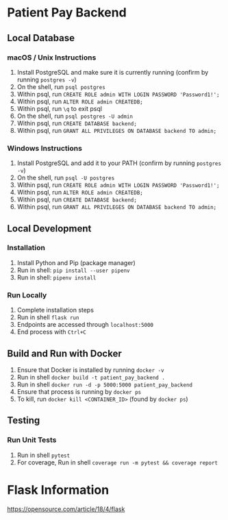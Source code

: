# Patient Pay Backend
## Local Database
### macOS / Unix Instructions
1. Install PostgreSQL and make sure it is currently running (confirm by running `postgres -v`)
2. On the shell, run `psql postgres`
3. Within psql, run `CREATE ROLE admin WITH LOGIN PASSWORD 'Password1!';`
4. Within psql, run `ALTER ROLE admin CREATEDB;`
5. Within psql, run `\q` to exit psql
6. On the shell, run `psql postgres -U admin`
7. Within psql, run `CREATE DATABASE backend;`
8. Within psql, run `GRANT ALL PRIVILEGES ON DATABASE backend TO admin;`
### Windows Instructions
1. Install PostgreSQL and add it to your PATH (confirm by running `postgres -v`)
2. On the shell, run `psql -U postgres`
3. Within psql, run `CREATE ROLE admin WITH LOGIN PASSWORD 'Password1!';`
4. Within psql, run `ALTER ROLE admin CREATEDB;`
5. Within psql, run `CREATE DATABASE backend;`
6. Within psql, run `GRANT ALL PRIVILEGES ON DATABASE backend TO admin;`
## Local Development
### Installation
1. Install Python and Pip (package manager)
2. Run in shell: `pip install --user pipenv`
3. Run in shell: `pipenv install`
### Run Locally
1. Complete installation steps
2. Run in shell `flask run`
3. Endpoints are accessed through `localhost:5000`
4. End process with `Ctrl+C`
## Build and Run with Docker
1. Ensure that Docker is installed by running `docker -v`
2. Run in shell `docker build -t patient_pay_backend .`
3. Run in shell `docker run -d -p 5000:5000 patient_pay_backend`
4. Ensure that process is running by `docker ps`
5. To kill, run `docker kill <CONTAINER_ID>` (found by `docker ps`)
## Testing
### Run Unit Tests
1. Run in shell `pytest`
2. For coverage, Run in shell `coverage run -m pytest && coverage report`

# Flask Information
https://opensource.com/article/18/4/flask
